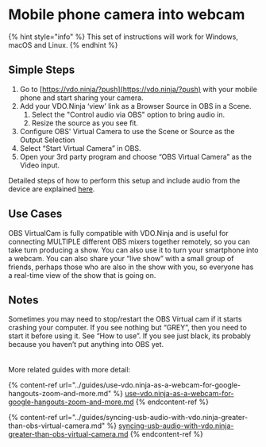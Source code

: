 # Mobile phone camera into webcam

{% hint style="info" %}
This set of instructions will work for Windows, macOS and Linux.
{% endhint %}

## Simple Steps

1. Go to [https://vdo.ninja/?push](https://vdo.ninja/?push) with your mobile phone and start sharing your camera.
2. Add your VDO.Ninja ‘view’ link as a Browser Source in OBS in a Scene.
   1. Select the "Control audio via OBS" option to bring audio in.
   2. Resize the source as you see fit.
3. Configure OBS' Virtual Camera to use the Scene or Source as the Output Selection
4. Select “Start Virtual Camera” in OBS.
5. Open your 3rd party program and choose “OBS Virtual Camera” as the Video input.

Detailed steps of how to perform this setup and include audio from the device are explained [here](../guides/use-vdo.ninja-as-a-webcam-for-google-hangouts-zoom-and-more.md).

## Use Cases

OBS VirtualCam is fully compatible with VDO.Ninja and is useful for connecting MULTIPLE different OBS mixers together remotely, so you can take turn producing a show. You can also use it to turn your smartphone into a webcam. You can also share your “live show” with a small group of friends, perhaps those who are also in the show with you, so everyone has a real-time view of the show that is going on.

## Notes

Sometimes you may need to stop/restart the OBS Virtual cam if it starts crashing your computer. If you see nothing but “GREY”, then you need to start it before using it. See “How to use”. If you see just black, its probably because you haven’t put anything into OBS yet.\
\
\
More related guides with more detail:

{% content-ref url="../guides/use-vdo.ninja-as-a-webcam-for-google-hangouts-zoom-and-more.md" %}
[use-vdo.ninja-as-a-webcam-for-google-hangouts-zoom-and-more.md](../guides/use-vdo.ninja-as-a-webcam-for-google-hangouts-zoom-and-more.md)
{% endcontent-ref %}

{% content-ref url="../guides/syncing-usb-audio-with-vdo.ninja-greater-than-obs-virtual-camera.md" %}
[syncing-usb-audio-with-vdo.ninja-greater-than-obs-virtual-camera.md](../guides/syncing-usb-audio-with-vdo.ninja-greater-than-obs-virtual-camera.md)
{% endcontent-ref %}
